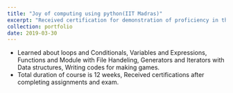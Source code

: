 ```yaml
---
title: "Joy of computing using python(IIT Madras)"
excerpt: "Received certification for demonstration of proficiency in the python language."
collection: portfolio
date: 2019-03-30
---
```



* Learned about loops and Conditionals, Variables and Expressions, Functions and Module with File Handeling, Generators and Iterators with Data structures, Writing codes for making games.
* Total duration of course is 12 weeks, Received certifications after completing assignments and exam.